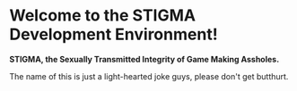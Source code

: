 # Welcome to the STIGMA Development Environment!

**STIGMA, the Sexually Transmitted Integrity of Game Making Assholes.**

The name of this is just a light-hearted joke guys, please don't get butthurt.
